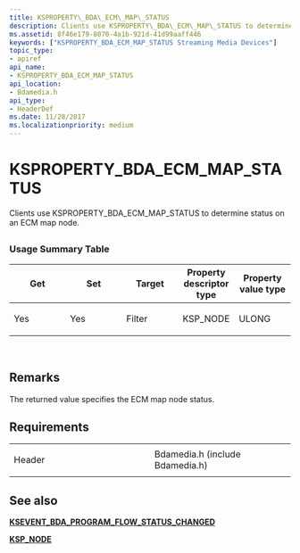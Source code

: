 ```yaml
---
title: KSPROPERTY\_BDA\_ECM\_MAP\_STATUS
description: Clients use KSPROPERTY\_BDA\_ECM\_MAP\_STATUS to determine status on an ECM map node.
ms.assetid: 8f46e179-8070-4a1b-921d-41d99aaff446
keywords: ["KSPROPERTY_BDA_ECM_MAP_STATUS Streaming Media Devices"]
topic_type:
- apiref
api_name:
- KSPROPERTY_BDA_ECM_MAP_STATUS
api_location:
- Bdamedia.h
api_type:
- HeaderDef
ms.date: 11/28/2017
ms.localizationpriority: medium
---
```


# KSPROPERTY\_BDA\_ECM\_MAP\_STATUS


Clients use KSPROPERTY\_BDA\_ECM\_MAP\_STATUS to determine status on an ECM map node.

## <span id="ddk_ksproperty_bda_ecm_map_status_ks"></span><span id="DDK_KSPROPERTY_BDA_ECM_MAP_STATUS_KS"></span>


### Usage Summary Table

<table>
<colgroup>
<col width="20%" />
<col width="20%" />
<col width="20%" />
<col width="20%" />
<col width="20%" />
</colgroup>
<thead>
<tr class="header">
<th>Get</th>
<th>Set</th>
<th>Target</th>
<th>Property descriptor type</th>
<th>Property value type</th>
</tr>
</thead>
<tbody>
<tr class="odd">
<td><p>Yes</p></td>
<td><p>Yes</p></td>
<td><p>Filter</p></td>
<td><p>KSP_NODE</p></td>
<td><p>ULONG</p></td>
</tr>
</tbody>
</table>

 

Remarks
-------

The returned value specifies the ECM map node status.

Requirements
------------

<table>
<colgroup>
<col width="50%" />
<col width="50%" />
</colgroup>
<tbody>
<tr class="odd">
<td><p>Header</p></td>
<td>Bdamedia.h (include Bdamedia.h)</td>
</tr>
</tbody>
</table>

## See also


[**KSEVENT\_BDA\_PROGRAM\_FLOW\_STATUS\_CHANGED**](ksevent-bda-program-flow-status-changed.md)

[**KSP\_NODE**](https://msdn.microsoft.com/library/windows/hardware/ff566720)

 

 






